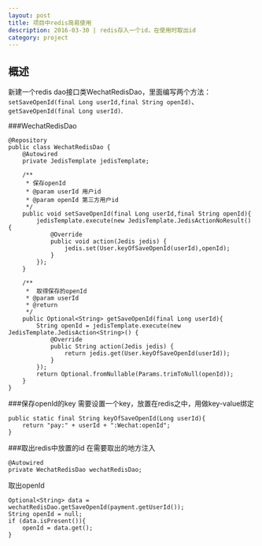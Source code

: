 ```yaml
---
layout: post
title: 项目中redis简易使用
description: 2016-03-30 | redis存入一个id，在使用时取出id
category: project
---
```


## 概述
新建一个redis dao接口类WechatRedisDao，里面编写两个方法：`setSaveOpenId(final Long userId,final String openId)`、`getSaveOpenId(final Long userId)`.

###WechatRedisDao

	@Repository
	public class WechatRedisDao {
	    @Autowired
	    private JedisTemplate jedisTemplate;

	    /**
	     * 保存openId
	     * @param userId 用户id
	     * @param openId 第三方用户id
	     */
	    public void setSaveOpenId(final Long userId,final String openId){
	        jedisTemplate.execute(new JedisTemplate.JedisActionNoResult() {
	            @Override
	            public void action(Jedis jedis) {
	                jedis.set(User.keyOfSaveOpenId(userId),openId);
	            }
	        });
	    }

	    /**
	     *  取得保存的openId
	     * @param userId
	     * @return
	     */
	    public Optional<String> getSaveOpenId(final Long userId){
	        String openId = jedisTemplate.execute(new JedisTemplate.JedisAction<String>() {
	            @Override
	            public String action(Jedis jedis) {
	                return jedis.get(User.keyOfSaveOpenId(userId));
	            }
	        });
	        return Optional.fromNullable(Params.trimToNull(openId));
	    }
	}


###保存openId的key
需要设置一个key，放置在redis之中，用做key-value绑定

	public static final String keyOfSaveOpenId(Long userId){
		return "pay:" + userId + ":Wechat:openId";
	}

###取出redis中放置的id
在需要取出的地方注入

	@Autowired
	private WechatRedisDao wechatRedisDao;

取出openId

	Optional<String> data = wechatRedisDao.getSaveOpenId(payment.getUserId());
	String openId = null;
	if (data.isPresent()){
		openId = data.get();
	}










[StrongL]:    http://stronglong.me  "StrongL"
